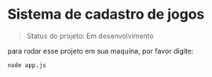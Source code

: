 <h1>Sistema de cadastro de jogos</h1>

> Status do projeto: Em desenvolvimento

para rodar esse projeto em sua maquina, por favor digite:

```
node app.js
```
